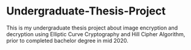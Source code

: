 # Undergraduate-Thesis-Project
This is my undergraduate thesis project about image encryption and decryption using Elliptic Curve Cryptography and Hill Cipher Algorithm, prior to completed bachelor degree in mid 2020.
